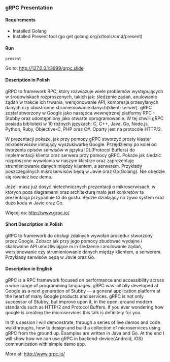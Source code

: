 ### gRPC Presentation

#### Requirements

* Installed Golang
* Installed Present tool (go get golang.org/x/tools/cmd/present)

#### Run
```
present
```

Go to: http://127.0.0.1:3999/grpc.slide


#### Description in Polish

gRPC to framework RPC, który rozwiązuje wiele problemów występujących w środowiskach rozproszonych, takich jak: śledzenie żądań, anulowanie żądań w trakcie ich trwania, wersjonowanie API, kompresja przesyłanych danych czy obustronne strumieniowanie danych(klient-serwer). gRPC został stworzony w Google jako następca wewnętrznej platformy RPC - Stubby oraz udostępniony jako otwarte oprogramowanie. W tej chwili gRPC posiada biblioteki w 10 różnych językach: C, C++, Java, Go, Node.js, Python, Ruby, Objective-C, PHP oraz C#. Oparty jest na protocole HTTP/2.

W prezentacji pokaże, jak przy pomocy gRPC stworzyć prosty klaster mikroserwisów imitujący wyszukiwarkę Google. Przejdziemy po kolei od tworzenia opisów serwisów w języku IDL(Protocol Buffers) do implementacji klienta oraz serwera przy pomocy gRPC. Pokaże jak śledzić rozproszone wywołania w naszym klastrze oraz zaprezentuję strumieniowanie danych między klientem, a serwerem. Przykłady poszczególnych mikroserwisów będą w Javie oraz Go(Golang). Nie obędzie się również bez dema.        

Jeżeli masz już dosyć nietechnicznych prezentacji o mikroserwisach, w których poza diagramami oraz architekturą mało jest konkretów ta prezentacja przypadnie Ci do gustu. Będzie działający na żywo system oraz dużo kodu w Javie oraz Go.  

Więcej na: http://www.grpc.io/

#### Short Description in Polish

gRPC to framework do obsługi zdalnych wywołań procedur stworzony przez Google. Zobacz jak przy jego pomocy zbudować wydajne i skalowalne API umożliwiające m.in śledzenie i anulowanie żądań, wersjonowanie czy strumieniowanie danych między klientem, a serwerem. Przykłady serwisów będą w Javie oraz Go.

#### Description in English

gRPC is a RPC framework focused on performance and accessibility across a wide range of programming languages. gRPC was initially developed at Google as a next generation of Stubby — a general application platform at the heart of many Google products and services. gRPC is not only successor of Stubby, but improve upon it, in the open, around modern standards such as HTTP/2 and Protocol Buffers. If you ever wondering how google is creating the microservices this talk is definitely for you. 

In this session I will demonstrate, through a series of live demos and code walkthroughs, how to design and build a collection of microservices using gRPC from the ground up. Examples are written in Java and Go. At the end I will show how we can use gRPC in backend-device{Android, iOS} communication with simple demo app.

More at: http://www.grpc.io/